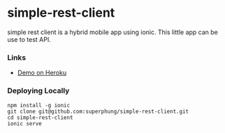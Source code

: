 # simple-rest-client
simple rest client is a hybrid mobile app using ionic. This little app can be use to test API.

### Links
* [Demo on Heroku](http://frozen-wave-2848.herokuapp.com)

### Deploying Locally
  
    npm install -g ionic
    git clone git@github.com:superphung/simple-rest-client.git
    cd simple-rest-client
    ionic serve
